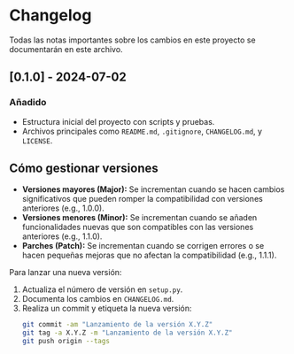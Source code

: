 # Changelog

Todas las notas importantes sobre los cambios en este proyecto se documentarán en este archivo.

## [0.1.0] - 2024-07-02
### Añadido
- Estructura inicial del proyecto con scripts y pruebas.
- Archivos principales como `README.md`, `.gitignore`, `CHANGELOG.md`, y `LICENSE`.

## Cómo gestionar versiones

- **Versiones mayores (Major):** Se incrementan cuando se hacen cambios significativos que pueden romper la compatibilidad con versiones anteriores (e.g., 1.0.0).
- **Versiones menores (Minor):** Se incrementan cuando se añaden funcionalidades nuevas que son compatibles con las versiones anteriores (e.g., 1.1.0).
- **Parches (Patch):** Se incrementan cuando se corrigen errores o se hacen pequeñas mejoras que no afectan la compatibilidad (e.g., 1.1.1).

Para lanzar una nueva versión:

1. Actualiza el número de versión en `setup.py`.
2. Documenta los cambios en `CHANGELOG.md`.
3. Realiza un commit y etiqueta la nueva versión:
   ```bash
   git commit -am "Lanzamiento de la versión X.Y.Z"
   git tag -a X.Y.Z -m "Lanzamiento de la versión X.Y.Z"
   git push origin --tags
   ```
